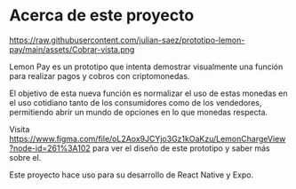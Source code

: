 # Acerca de este proyecto

https://raw.githubusercontent.com/julian-saez/prototipo-lemon-pay/main/assets/Cobrar-vista.png

Lemon Pay es un prototipo que intenta demostrar visualmente una función para realizar pagos y cobros con criptomonedas. 

El objetivo de esta nueva función es normalizar el uso de estas monedas en el uso cotidiano tanto de los consumidores como de los vendedores, permitiendo abrir un mundo de opciones en lo que monedas respecta.

Visita https://www.figma.com/file/oL2Aox9JCYjo3Gz1kOaKzu/LemonChargeView?node-id=261%3A102 para ver el diseño de este prototipo y saber más sobre el.

Este proyecto hace uso para su desarrollo de React Native y Expo.